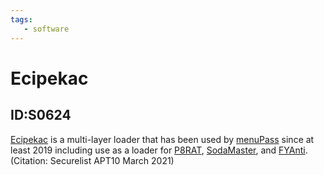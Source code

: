 ```yaml
---
tags:
   - software
---
```

# Ecipekac
## ID:S0624
[Ecipekac](/mitre/software/S0624) is a multi-layer loader that has been used by [menuPass](/mitre/groups/G0045) since at least 2019 including use as a loader for [P8RAT](/mitre/software/S0626), [SodaMaster](/mitre/software/S0627), and [FYAnti](/mitre/software/S0628).(Citation: Securelist APT10 March 2021)
